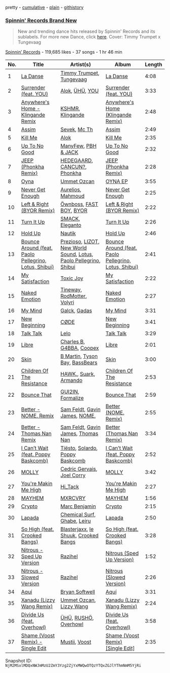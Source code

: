 pretty - [cumulative](/playlists/cumulative/4173ENNA5eMzHrz9pipvxI.md) - [plain](/playlists/plain/4173ENNA5eMzHrz9pipvxI) - [githistory](https://github.githistory.xyz/mackorone/spotify-playlist-archive/blob/main/playlists/plain/4173ENNA5eMzHrz9pipvxI)

### [Spinnin' Records Brand New](https://open.spotify.com/playlist/4173ENNA5eMzHrz9pipvxI)

> New and trending dance hits released by Spinnin' Records and its sublabels\. For more new Dance, click <a href="https://open.spotify.com/playlist/7FspvXYqFgcUdxn479q2pr?si=b45626bb4f804244">here</a>\. Cover: Timmy Trumpet x Tungevaag

[Spinnin’ Records](https://open.spotify.com/user/spinninrecordsofficial) - 119,685 likes - 37 songs - 1 hr 46 min

| No. | Title | Artist(s) | Album | Length |
|---|---|---|---|---|
| 1 | [La Danse](https://open.spotify.com/track/0NkOrQXPqhUe7tIfjenEIi) | [Timmy Trumpet](https://open.spotify.com/artist/0CbeG1224FS58EUx4tPevZ), [Tungevaag](https://open.spotify.com/artist/49CE2ffZ6Z3zeYSDauSKck) | [La Danse](https://open.spotify.com/album/7A6UFmhuy01DsjNIMckhPl) | 4:08 |
| 2 | [Surrender \(feat\. YOU\)](https://open.spotify.com/track/4v0SRIKcYUkNYhK2zLA6nf) | [Alok](https://open.spotify.com/artist/0NGAZxHanS9e0iNHpR8f2W), [ÜHÜ](https://open.spotify.com/artist/0kX81k87cBgYN7KffDI3fC), [YOU](https://open.spotify.com/artist/266PvBAoJzPdxt3dgkEsBW) | [Surrender \(feat\. YOU\)](https://open.spotify.com/album/6CeALTTb9SCKKEIzaQC8xl) | 3:33 |
| 3 | [Anywhere's Home \- Klingande Remix](https://open.spotify.com/track/6wz9kiiKnPjRkwo11LpZ1J) | [KSHMR](https://open.spotify.com/artist/2wX6xSig4Rig5kZU6ePlWe), [Klingande](https://open.spotify.com/artist/1L9i6qZYIGQedgM9QLSyzb) | [Anywhere's Home \(Klingande Remix\)](https://open.spotify.com/album/2d3t5k4axWfjZvyVtceCNx) | 2:48 |
| 4 | [Assim](https://open.spotify.com/track/6lsjRcH4aTU4otvziy3hJX) | [Sevek](https://open.spotify.com/artist/0aOIluXr131XqrXFwFCFGT), [Mc Th](https://open.spotify.com/artist/0bg3fNpRQgZTCAg3Bseyly) | [Assim](https://open.spotify.com/album/7tMmHHhxEQ2XUhftmWyj71) | 2:49 |
| 5 | [Kill Me](https://open.spotify.com/track/3pUliSgTWnfJnqHdjYGflL) | [Alok](https://open.spotify.com/artist/0NGAZxHanS9e0iNHpR8f2W) | [Kill Me](https://open.spotify.com/album/6llX0jALPogs989Pcyt7RP) | 2:35 |
| 6 | [Up To No Good](https://open.spotify.com/track/6Dxvw735HPuIEHkmhc6r9M) | [ManyFew](https://open.spotify.com/artist/7oZdp9UWjuC68LeJSYeKZL), [PBH & JACK](https://open.spotify.com/artist/5WzFz4sQSN1HgSZLmIgHBl) | [Up To No Good](https://open.spotify.com/album/4g4jrbnodImR4dcwN4yv9s) | 2:32 |
| 7 | [JEEP \(Phonkha Remix\)](https://open.spotify.com/track/3mJVgs2w2Xw72VUvLbGEAc) | [HEDEGAARD](https://open.spotify.com/artist/2ZuweXv0TkfsidZOLZZoM2), [CANCUN?](https://open.spotify.com/artist/5Yw8a4EYuA31E9paXwA50w), [Phonkha](https://open.spotify.com/artist/5LloPEToP2oZZGdSmh1TFU) | [JEEP \(Phonkha Remix\)](https://open.spotify.com/album/3A8TRh9zT24NMyB0I5u6gf) | 2:28 |
| 8 | [Oyna](https://open.spotify.com/track/2wskP9tkzqColihnztb1os) | [Ummet Ozcan](https://open.spotify.com/artist/7e1BNCygl2Gf7CX8LrByPv) | [OYNA EP](https://open.spotify.com/album/5tIl1o99ppvL9fcYYyFqz0) | 3:55 |
| 9 | [Never Get Enough](https://open.spotify.com/track/5Odwghtq7NisUYaerhjYvg) | [Aurelios](https://open.spotify.com/artist/3hYxIpjaE52Bn3EZ8hDSxa), [Mahmoud](https://open.spotify.com/artist/5IpsGG9ZMIKdUpiemtPJRW) | [Never Get Enough](https://open.spotify.com/album/5579CU9riqKHYuDlC2cv1H) | 2:25 |
| 10 | [Left & Right \(BYOR Remix\)](https://open.spotify.com/track/0EWcOrTwNENx13HuPuFznq) | [Öwnboss](https://open.spotify.com/artist/37czgDRfGMvgRiUKHvnnhj), [FAST BOY](https://open.spotify.com/artist/56Qz2XwGj7FxnNKrfkWjnb), [BYOR](https://open.spotify.com/artist/0Upxnyh9nIUNSOmNE8WF4R) | [Left & Right \(BYOR Remix\)](https://open.spotify.com/album/4hAi4Tlk2KrSplJ37ISIDx) | 2:22 |
| 11 | [Turn It Up](https://open.spotify.com/track/4LoyuGoDxqkX31xsJQm7BF) | [SMACK](https://open.spotify.com/artist/5uJw4WCX5nYj4FHky9r1Ug), [Eleganto](https://open.spotify.com/artist/0MMdZHo4Jeldyg5awD2w5V) | [Turn It Up](https://open.spotify.com/album/1ihjgWKPIAUdfux52SEpld) | 2:26 |
| 12 | [Hold Up](https://open.spotify.com/track/1TXxy5fiycEyA7d7EdAbIW) | [Nautik](https://open.spotify.com/artist/4cXLx50kaRAc7B0ZQFP1Qa) | [Hold Up](https://open.spotify.com/album/3hmuaQHrZbsuXd6cEhlCks) | 2:46 |
| 13 | [Bounce Around \(feat\. Paolo Pellegrino, Lotus, Shibui\)](https://open.spotify.com/track/5xjKdP0kcZtL2AsCeCIgpb) | [Prezioso](https://open.spotify.com/artist/3iMzbvXlgNUpoFccD60bvr), [LIZOT](https://open.spotify.com/artist/12A83CWwFiyXy90ScLWPIe), [New World Sound](https://open.spotify.com/artist/4RQQEu24E1oQAQXvkxsLxE), [Lotus](https://open.spotify.com/artist/5NgQo5enpKJsf6ohQedD6b), [Paolo Pellegrino](https://open.spotify.com/artist/3ewQZ4iDkC9CQzceitueXe), [Shibui](https://open.spotify.com/artist/3DgZk9TPxWee4QgbRpKGF4) | [Bounce Around \(feat\. Paolo Pellegrino, Lotus, Shibui\)](https://open.spotify.com/album/2wSsw7Tk2tioTRf5BnQZj1) | 2:41 |
| 14 | [My Satisfaction](https://open.spotify.com/track/6N8aYvqIUek43xj6ePTMQl) | [Toxic Joy](https://open.spotify.com/artist/6MS6Rb2iRyXYFpHyT0B5to) | [My Satisfaction](https://open.spotify.com/album/4ZnqM0n9DeQYRIkUIrr63z) | 2:22 |
| 15 | [Naked Emotion](https://open.spotify.com/track/7dh9VlbEJ3c213Pg4fPXeQ) | [Tineway](https://open.spotify.com/artist/06pAeCc5gtHxKRnRNPpso4), [RodMotter](https://open.spotify.com/artist/3JMHJnRI58hJTfFDTa7Ab9), [Volyri](https://open.spotify.com/artist/7j1fkOH24S29ajq83j0V3o) | [Naked Emotion](https://open.spotify.com/album/1UcStipUZPPilfquQiSfqV) | 2:27 |
| 16 | [My Mind](https://open.spotify.com/track/2BKp505qgDaGvsPw8FLg5R) | [Galck](https://open.spotify.com/artist/1DC2PWaBBPDboe4WJeh16b), [Gadas](https://open.spotify.com/artist/1igeliqUAdo4t5j2fZLR9Z) | [My Mind](https://open.spotify.com/album/2m7AaVTdIJ1BeUqOPqwioG) | 3:31 |
| 17 | [New Beginning](https://open.spotify.com/track/6n4bqdzflgkQqj2RwIaGIP) | [CØDE](https://open.spotify.com/artist/7c5R9FOE8ceL55E6KUE1pj) | [New Beginning](https://open.spotify.com/album/0neiVw60MtddthPck3qR8e) | 3:41 |
| 18 | [Talk Talk](https://open.spotify.com/track/3sxlSXXCQIPITS8xJBqcSc) | [Lelo](https://open.spotify.com/artist/4RQMCbKeR7VAJfDtoSRQlv) | [Talk Talk](https://open.spotify.com/album/4PSVtmEDxzjVs3BXqEJd86) | 3:29 |
| 19 | [Libre](https://open.spotify.com/track/4E7QloZyOgGP35MIiogYj2) | [Charles B](https://open.spotify.com/artist/1r2acF91AoYoHYrQYY9wCO), [G4BBA](https://open.spotify.com/artist/1P4pmBbuQwsKKV39MfzGVd), [Coopex](https://open.spotify.com/artist/3UV0wVQkft6lKLDGioqnyO) | [Libre](https://open.spotify.com/album/3MXymmqjjWTmwOjSLQaGiI) | 2:01 |
| 20 | [Skin](https://open.spotify.com/track/04hlec8v9YCbdqwgQvVxGf) | [B Martin](https://open.spotify.com/artist/2qgqyyEyFPuw2KdlYmePgD), [Tyson Bay](https://open.spotify.com/artist/6OJA9oIAymjgTSxjKdT9He), [BassBears](https://open.spotify.com/artist/3dNqN9ggP6hqIGoVCovVb3) | [Skin](https://open.spotify.com/album/5zafuPP61O2PY36vnUsxpb) | 3:00 |
| 21 | [Children Of The Resistance](https://open.spotify.com/track/0Iaan4z8XUttGENkEbmZFP) | [HAWK.](https://open.spotify.com/artist/6kGgCcP1pFsfBy9Zj7KZft), [Suark](https://open.spotify.com/artist/6iLBBp88stAFjZdnn0HsdD), [Armando](https://open.spotify.com/artist/4JSChvgYDHRIC9CbaxReS9) | [Children Of The Resistance](https://open.spotify.com/album/54Jnky4Rfl83BTAiDB5dwo) | 2:53 |
| 22 | [Bounce That](https://open.spotify.com/track/3cz3isVn5lwlp2FLpY15pJ) | [GUI2IN](https://open.spotify.com/artist/65U4lJ60s7ip5O2gXCxbql), [Formalize](https://open.spotify.com/artist/7K7dMPJRdhhSBMLgFV6ano) | [Bounce That](https://open.spotify.com/album/6MGJSvXeytc2IaNAZdcVZx) | 2:59 |
| 23 | [Better \- NOME\. Remix](https://open.spotify.com/track/6djAxx7QLbeo6rYspJMMGB) | [Sam Feldt](https://open.spotify.com/artist/20gsENnposVs2I4rQ5kvrf), [Gavin James](https://open.spotify.com/artist/25tMQOrIU4LlUo6Sv8v5SE), [NOME.](https://open.spotify.com/artist/0k52cXAjNIDjZOE1WDEV93) | [Better \(NOME\. Remix\)](https://open.spotify.com/album/0PutZEJ2lnuSqY44H5tj1c) | 2:55 |
| 24 | [Better \- Thomas Nan Remix](https://open.spotify.com/track/0CnvGfoI06Ler4vjNbOX4d) | [Sam Feldt](https://open.spotify.com/artist/20gsENnposVs2I4rQ5kvrf), [Gavin James](https://open.spotify.com/artist/25tMQOrIU4LlUo6Sv8v5SE), [Thomas Nan](https://open.spotify.com/artist/0hxxNMb3Egp5oWzR0vcX8v) | [Better \(Thomas Nan Remix\)](https://open.spotify.com/album/0bjpwExXJogU8mWRlvyw8L) | 3:34 |
| 25 | [I Can’t Wait \(feat\. Poppy Baskcomb\)](https://open.spotify.com/track/3bnla8QwheGOI2AtfWOES1) | [Tiësto](https://open.spotify.com/artist/2o5jDhtHVPhrJdv3cEQ99Z), [Solardo](https://open.spotify.com/artist/0oO1IaDOBSeI96HbnCa5pZ), [Poppy Baskcomb](https://open.spotify.com/artist/4STmXOXUF3UieHU46NWLVt) | [I Can’t Wait \(feat\. Poppy Baskcomb\)](https://open.spotify.com/album/4VQTonYI4isi3H2prtuKOX) | 2:52 |
| 26 | [MOLLY](https://open.spotify.com/track/7sJdjALeEOXSIIvlMPdJAe) | [Cedric Gervais](https://open.spotify.com/artist/4Wjf8diP59VmPG7fi4y724), [Joel Corry](https://open.spotify.com/artist/6DgP9otnZw5z6daOntINxp) | [MOLLY](https://open.spotify.com/album/3EPry0N4okmOA33vzttk8j) | 3:42 |
| 27 | [You're Makin Me High](https://open.spotify.com/track/7vptpK5xwhWWLf9RXD3GxQ) | [Hi\_Tack](https://open.spotify.com/artist/6N1W9mAlncCKbqBHgBR2bN) | [You're Makin Me High](https://open.spotify.com/album/1FbZJC14ukWYQcPGo6zggH) | 2:27 |
| 28 | [MAYHEM](https://open.spotify.com/track/4BIDAroSodUwRpmMfmN99K) | [MXRCVRY](https://open.spotify.com/artist/7fcxzGqZfSRGOZp2KyCxpf) | [MAYHEM](https://open.spotify.com/album/0KMydElRr2Her3IGjGbNgF) | 1:56 |
| 29 | [Crypto](https://open.spotify.com/track/5FiVO5lwVNHS344sMB4OsJ) | [Marc Benjamin](https://open.spotify.com/artist/05KjvP5zdwtEIgEazqblZw) | [Crypto](https://open.spotify.com/album/1JRt5rECmRSIkMABuHD2QX) | 2:15 |
| 30 | [Lapada](https://open.spotify.com/track/4PpPUNBtlM8838tIgN2bRJ) | [Chemical Surf](https://open.spotify.com/artist/7LgAW1ZiEd8f3HtCMGFaGx), [Ghabe](https://open.spotify.com/artist/6q8BNoSQYcHGzaF5Kkb2nA), [Leiru](https://open.spotify.com/artist/7mkeuOpFzi10wppVk0l23O) | [Lapada](https://open.spotify.com/album/1owYIKoGsokA4W7N7jIAZA) | 2:50 |
| 31 | [So High \(feat\. Crooked Bangs\)](https://open.spotify.com/track/4FFXEF31Jq6VIyOZCFe6zE) | [Blasterjaxx](https://open.spotify.com/artist/37awA8DFCAnCCL7aqYbDnD), [le Shuuk](https://open.spotify.com/artist/7bH17jyjkwMPMh9AS8EH0u), [Crooked Bangs](https://open.spotify.com/artist/4gkZO2kbnE03K8xGmZ2DJu) | [So High \(feat\. Crooked Bangs\)](https://open.spotify.com/album/37x16CdDA6LzyQxFIjjueZ) | 3:28 |
| 32 | [Nitrous \- Sped Up Version](https://open.spotify.com/track/1D63zvpwJg1AQkNoQszZHL) | [Razihel](https://open.spotify.com/artist/5RKCVcnmcgyhFf85I4Ry9O) | [Nitrous \(Sped Up Version\)](https://open.spotify.com/album/0mfLAdOjFHndBYIqjdyMqf) | 1:52 |
| 33 | [Nitrous \- Slowed Version](https://open.spotify.com/track/50Vn2tGbytupI3M2M76RL8) | [Razihel](https://open.spotify.com/artist/5RKCVcnmcgyhFf85I4Ry9O) | [Nitrous \(Slowed Version\)](https://open.spotify.com/album/2eQuBNOQQXrcBWlOY0QFAx) | 2:26 |
| 34 | [Aquí](https://open.spotify.com/track/4VkLkS6EHULiBDnrD0fAXN) | [Bryan Softwell](https://open.spotify.com/artist/3BoPm6NYFfRsuJplyNuUzf) | [Aquí](https://open.spotify.com/album/6ap5fnMGOUCNLbgXAEg2JX) | 3:31 |
| 35 | [Xanadu \(Lizzy Wang Remix\)](https://open.spotify.com/track/4iOont4lQXZEE9GqlBGpER) | [Ummet Ozcan](https://open.spotify.com/artist/7e1BNCygl2Gf7CX8LrByPv), [Lizzy Wang](https://open.spotify.com/artist/5bqSaq38eVpgUktEQLcPNp) | [Xanadu \(Lizzy Wang Remix\)](https://open.spotify.com/album/31WmuJsHgNxislVF0v4ZCJ) | 2:24 |
| 36 | [Divide Us \(feat\. Overhowl\)](https://open.spotify.com/track/0DFg4qDEzyJ9kZkGwnx3jB) | [ÜHÜ](https://open.spotify.com/artist/0kX81k87cBgYN7KffDI3fC), [RUSHÖ](https://open.spotify.com/artist/55Ucoc9siWcgzIZLoe8m1N), [Overhowl](https://open.spotify.com/artist/54ROsLIjoMVpbAm8oyYxpv) | [Divide Us \(feat\. Overhowl\)](https://open.spotify.com/album/1DVsZGYMEZs2Jwd8tGJ908) | 3:58 |
| 37 | [Shame \(Voost Remix\) \- Single Edit](https://open.spotify.com/track/6PKt0YFeEHvz9mgTZaBsI8) | [Mustii](https://open.spotify.com/artist/3sHtPJJi41P65J7EGRG2r1), [Voost](https://open.spotify.com/artist/2Xpq8bhn9z3zWo6WUsdvDO) | [Shame \(Voost Remix\) \[Single Edit\]](https://open.spotify.com/album/7auuCc6dgjq8dlQmzF30R8) | 2:35 |

Snapshot ID: `NjM2MSxlMDQxNWJmMzU2ZmY3Yzg2ZjYxMWQwOTQzYTQxZGJlYThmNmM5YjRi`
